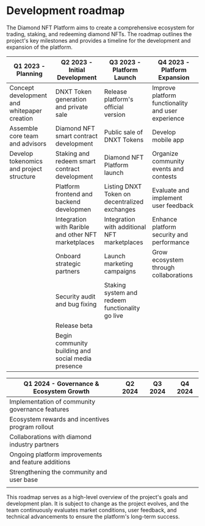 # Development roadmap

The Diamond NFT Platform aims to create a comprehensive ecosystem for trading, staking, and redeeming diamond NFTs. The roadmap outlines the project's key milestones and provides a timeline for the development and expansion of the platform.

| Q1 2023 - Planning                          | Q2 2023 - Initial Development                       | Q3 2023 - Platform Launch                       | Q4 2023 - Platform Expansion                       |
| ------------------------------------------- | --------------------------------------------------- | ----------------------------------------------- | -------------------------------------------------- |
| Concept development and whitepaper creation | DNXT Token generation and private sale              | Release platform's official version             | Improve platform functionality and user experience |
| Assemble core team and advisors             | Diamond NFT smart contract development              | Public sale of DNXT Tokens                      | Develop mobile app                                 |
| Develop tokenomics and project structure    | Staking and redeem smart contract development       | Diamond NFT Platform launch                     | Organize community events and contests             |
|                                             | Platform frontend and backend developmen            | Listing DNXT Token on decentralized exchanges   | Evaluate and implement user feedback               |
|                                             | Integration with Rarible and other NFT marketplaces | Integration with additional NFT marketplaces    | Enhance platform security and performance          |
|                                             | Onboard strategic partners                          | Launch marketing campaigns                      | Grow ecosystem through collaborations              |
|                                             | Security audit and bug fixing                       | Staking system and redeem functionality go live |                                                    |
|                                             | Release beta                                        |                                                 |                                                    |
|                                             | Begin community building and social media presence  |                                                 |                                                    |

| Q1 2024 - Governance & Ecosystem Growth             | Q2 2024 | Q3 2024 | Q4 2024 |
| --------------------------------------------------- | ------- | ------- | ------- |
| Implementation of community governance features     |         |         |         |
| Ecosystem rewards and incentives program rollout    |         |         |         |
| Collaborations with diamond industry partners       |         |         |         |
| Ongoing platform improvements and feature additions |         |         |         |
| Strengthening the community and user base           |         |         |         |
|                                                     |         |         |         |

This roadmap serves as a high-level overview of the project's goals and development plan. It is subject to change as the project evolves, and the team continuously evaluates market conditions, user feedback, and technical advancements to ensure the platform's long-term success.
